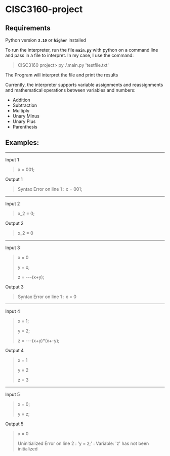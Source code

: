 # CISC3160-project

## Requirements
Python version **`3.10`** or **`higher`** installed

To run the interpreter, run the file **`main.py`** with python on a command line and pass in a file to interpret. In my case, I use the command:
> CISC3160 project> py .\main.py 'testfile.txt'

The Program will interpret the file and print the results

Currently, the interpreter supports variable assignments and reassignments and mathematical operations between variables and numbers:
* Addition
* Subtraction
* Multiply
* Unary Minus
* Unary Plus
* Parenthesis

## Examples:
---
Input 1

> x = 001;

Output 1

> Syntax Error on line 1 : x = 001;
---
Input 2

> x_2 = 0;

Output 2

> x_2 = 0
---
Input 3

> x = 0
>
> y = x;
> 
> z = ---(x+y);

Output 3

> Syntax Error on line 1 : x = 0
---
Input 4

> x = 1;
> 
> y = 2;
> 
> z = ---(x+y)*(x+-y);

Output 4

> x = 1
> 
> y = 2
> 
> z = 3
---
Input 5

> x = 0;
> 
> y = z;

Output 5
> x = 0
> 
> Uninitialized Error on line 2 : 'y = z;' : Variable: 'z' has not been initialized